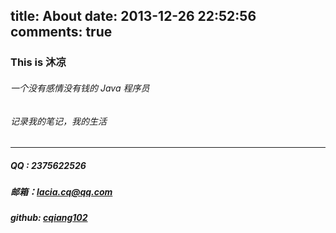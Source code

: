 title: About
date: 2013-12-26 22:52:56
comments: true
---
### This is 沐凉  
######  一个没有感情没有钱的 Java 程序员
######  记录我的笔记，我的生活

---
##### QQ : 2375622526

##### 邮箱：lacia.cq@qq.com

##### github: [cqiang102](https://github.com/cqiang102)


